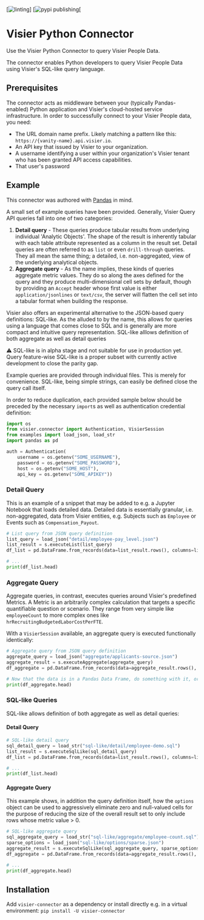 [![linting](https://github.com/visier/visier-connector-python/actions/workflows/pylint.yml/badge.svg)] [![pypi publishing](https://github.com/visier/visier-connector-python/actions/workflows/publish-to-test-pypi.yml/badge.svg)[
# Visier Python Connector
Use the Visier Python Connector to query Visier People Data.

The connector enables Python developers to query Visier People Data using Visier's SQL-like query language. 

## Prerequisites
The connector acts as middleware between your (typically Pandas-enabled) Python application and Visier's cloud-hosted service infrastructure. In order to successfully connect to your Visier People data, you need:
* The URL domain name prefix. Likely matching a pattern like this: `https://{vanity-name}.api.visier.io`.
* An API key that issued by Visier to your organization.
* A username identifying a user within your organization's Visier tenant who has been granted API access capabilities.
* That user's password

## Example
This connector was authored with [Pandas](https://pandas.pydata.org/) in mind.

A small set of example queries have been provided. Generally, Visier Query API queries fall into one of two categories:
1. **Detail query** - These queries produce tabular results from underlying individual 'Analytic Objects'. The shape of the result is inherently tabular with each table attribute represented as a column in the result set. Detail queries are often referred to as `list` or even `drill-through` queries. They all mean the same thing; a detailed, i.e. non-aggregated, view of the underlying analytical objects.
1. **Aggregate query** - As the name implies, these kinds of queries aggregate metric values. They do so along the axes defined for the query and they produce multi-dimensional cell sets by default, though by providing an `Accept` header whose first value is either `application/jsonlines` or `text/csv`, the server will flatten the cell set into a tabular format when building the response.

Visier also offers an experimental alternative to the JSON-based query definitions: SQL-like. As the alluded to by the name, this allows for queries using a language that comes close to SQL and is generally are more compact and intuitive query representation. SQL-like alllows definition of both aggregate as well as detail queries

:warning: SQL-like is in alpha stage and not suitable for use in production yet. Query feature-wise SQL-like is a proper subset with currently active development to close the parity gap.

Example queries are provided through individual files. This is merely for convenience. SQL-like, being simple strings, can easily be defined close the query call itself.

In order to reduce duplication, each provided sample below should be preceded by the necessary `import`s as well as authentication credential definition:
```python
import os
from visier.connector import Authentication, VisierSession
from examples import load_json, load_str
import pandas as pd

auth = Authentication(
    username = os.getenv("SOME_USERNAME"),
    password = os.getenv("SOME_PASSWORD"),
    host = os.getenv("SOME_HOST"),
    api_key = os.getenv("SOME_APIKEY"))
```

### Detail Query
This is an example of a snippet that may be added to e.g. a Jupyter Notebook that loads detailed data. Detailed data is essentially granular, i.e. non-aggregated, data from Visier entities, e.g. Subjects such as `Employee` or Events such as `Compensation_Payout`.
```python
# List query from JSON query definition
list_query = load_json("detail/employee-pay_level.json")
list_result = s.executeList(list_query)
df_list = pd.DataFrame.from_records(data=list_result.rows(), columns=list_result.header)

# ...
print(df_list.head)
```

### Aggregate Query
Aggregate queries, in contrast, executes queries around Visier's predefined Metrics. A Metric is an arbitrarily complex calculation that targets a specific quantifiable question or scenario. They range from very simple like `employeeCount` to more complex ones like `hrRecruitingBudgetedLaborCostPerFTE`. 

With a `VisierSession` available, an aggregate query is executed functionally identically:
```python
# Aggregate query from JSON query definition
aggregate_query = load_json("aggregate/applicants-source.json")
aggregate_result = s.executeAggregate(aggregate_query)
df_aggregate = pd.DataFrame.from_records(data=aggregate_result.rows(), columns=aggregate_result.header)

# Now that the data is in a Pandas Data Frame, do something with it, or just...
print(df_aggregate.head)
```

### SQL-like Queries
SQL-like allows definition of both aggregate as well as detail queries:

#### Detail Query
```python
# SQL-like detail query
sql_detail_query = load_str("sql-like/detail/employee-demo.sql")
list_result = s.executeSqlLike(sql_detail_query)
df_list = pd.DataFrame.from_records(data=list_result.rows(), columns=list_result.header)

# ...
print(df_list.head)
```

#### Aggregate Query
This example shows, in addition the query definition itself, how the `options` object can be used to aggressively eliminate zero and null-valued cells for the purpose of reducing the size of the overall result set to only include rows whose metric value > 0.
```python
# SQL-like aggregate query
sql_aggregate_query = load_str("sql-like/aggregate/employee-count.sql")
sparse_options = load_json("sql-like/options/sparse.json")
aggregate_result = s.executeSqlLike(sql_aggregate_query, sparse_options)
df_aggregate = pd.DataFrame.from_records(data=aggregate_result.rows(), columns=aggregate_result.header)

# ...
print(df_aggregate.head)
```

## Installation
Add `visier-connector` as a dependency or install directly e.g. in a virtual environment: `pip install -U visier-connector`
